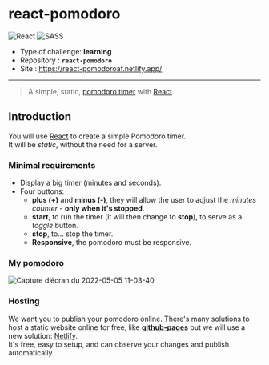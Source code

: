 # react-pomodoro


![React](https://img.shields.io/badge/react-%2320232a.svg?style=for-the-badge&logo=react&logoColor=%2361DAFB) ![SASS](https://img.shields.io/badge/SASS-hotpink.svg?style=for-the-badge&logo=SASS&logoColor=white)

- Type of challenge: **learning**
- Repository : **`react-pomodoro`**
- Site : https://react-pomodoroaf.netlify.app/

* * *
> A simple, static, [pomodoro timer](https://en.wikipedia.org/wiki/Pomodoro_Technique) with [React](https://reactjs.org).

## Introduction

You will use [React](https://reactjs.org) to create a simple Pomodoro timer.  
It will be *static*, without the need for a server.



### Minimal requirements

- Display a big timer (minutes and seconds).
- Four buttons:
  - **plus (+)** and **minus (-)**, they will allow the user to adjust the *minutes counter* - **only when it's stopped**.
  - **start**, to run the timer (it will then change to **stop**), to serve as a *toggle* button.
  - **stop**, to… stop the timer.
  - **Responsive**, the pomodoro must be responsive.


### My pomodoro

![Capture d’écran du 2022-05-05 11-03-40](https://user-images.githubusercontent.com/98493546/166893028-ac3f4a39-d133-4bdf-ab5a-9529dd26936f.png)




### Hosting

We want you to publish your pomodoro online. There's many solutions to host a static website online for free, like [**github-pages**](https://pages.github.com) but we will use a new solution: [Netlify](https://www.netlify.com).  
It's free, easy to setup, and can observe your changes and publish automatically.
